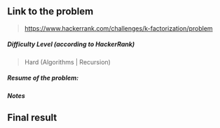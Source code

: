 ## Link to the problem
 
 > https://www.hackerrank.com/challenges/k-factorization/problem
 
##### Difficulty Level (according to HackerRank)
 
 > Hard (Algorithms | Recursion)
 
##### Resume of the problem:
 

  
##### Notes


## Final result

